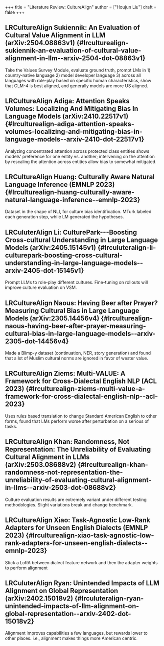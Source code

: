 +++
title = "Literature Review: CultureAlign"
author = ["Houjun Liu"]
draft = false
+++

## LRCultureAlign Sukiennik: An Evaluation of Cultural Value Alignment in LLM (arXiv:2504.08863v1) {#lrculturealign-sukiennik-an-evaluation-of-cultural-value-alignment-in-llm--arxiv-2504-dot-08863v1}

Take the Values Survey Module, evaluate ground truth, prompt LMs in 1) country-native language 2) model developer language 3) across all languages with role-play based on specific human characteristics, show that GLM-4 is best aligned, and generally models are more US aligned.


## LRCultureAlign Adiga: Attention Speaks Volumes: Localizing And  Mitigating Bias In Language Models (arXiv:2410.22517v1) {#lrculturealign-adiga-attention-speaks-volumes-localizing-and-mitigating-bias-in-language-models--arxiv-2410-dot-22517v1}

Analyzing concentrated attention across protected class entities shows models' preference for one entity vs. another; intervening on the attention by rescaling the attention across entities allow bias to somewhat mitigated.


## LRCultureAlign Huang: Culturally Aware Natural Language Inference (EMNLP 2023) {#lrculturealign-huang-culturally-aware-natural-language-inference--emnlp-2023}

Dataset in the shape of NLI, for culture bias identification. MTurk labeled each generation step, while LM generated the hypotheses.


## LRCuluterAlign Li: CulturePark---Boosting Cross-cultural Understanding  in Large Language Models (arXiv:2405.15145v1) {#lrculuteralign-li-culturepark-boosting-cross-cultural-understanding-in-large-language-models--arxiv-2405-dot-15145v1}

Prompt LLMs to role-play different cultures. Fine-tuning on rollouts will improve culture evaluation on VSM.


## LRCultureAlign Naous: Having Beer after Prayer? Measuring Cultural Bias in Large Language Models (arXiv:2305.14456v4) {#lrculturealign-naous-having-beer-after-prayer-measuring-cultural-bias-in-large-language-models--arxiv-2305-dot-14456v4}

Made a Blimp-y dataset (continuation, NER, story generation) and found that a lot of Muslim cultural norms are ignored in favor of wester value.


## LRCultureAlign Ziems: Multi-VALUE: A Framework for Cross-Dialectal English NLP (ACL 2023) {#lrculturealign-ziems-multi-value-a-framework-for-cross-dialectal-english-nlp--acl-2023}

Uses rules based translation to change Standard American English to other forms, found that LMs perform worse after perturbation on a serious of tasks.


## LRCultureAlign Khan: Randomness, Not Representation: The Unreliability of Evaluating Cultural Alignment in LLMs (arXiv:2503.08688v2) {#lrculturealign-khan-randomness-not-representation-the-unreliability-of-evaluating-cultural-alignment-in-llms--arxiv-2503-dot-08688v2}

Culture evaluation results are extremely variant under different testing methodologies. Slight variations break and change benchmark.


## LRCultureAlign Xiao: Task-Agnostic Low-Rank Adapters for Unseen English Dialects (EMNLP 2023) {#lrculturealign-xiao-task-agnostic-low-rank-adapters-for-unseen-english-dialects--emnlp-2023}

Stick a LoRA between dialect feature network and then the adapter weights to perform alignment


## LRCuluterAlign Ryan: Unintended Impacts of LLM Alignment on Global Representation (arXiv:2402.15018v2) {#lrculuteralign-ryan-unintended-impacts-of-llm-alignment-on-global-representation--arxiv-2402-dot-15018v2}

Alignment improves capabilities a few languages, but rewards lower to other places. i.e., alignment makes things more American centric.
